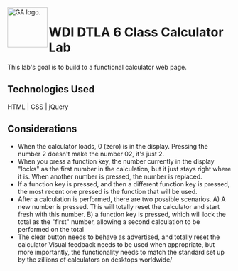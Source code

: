 
<img align="left" alt="GA logo." title="General Assemb.ly" src="https://github.com/generalassembly/ga-ruby-on-rails-for-devs/raw/master/images/ga.png" height="90px">

# WDI DTLA 6 Class Calculator Lab
This lab's goal is to build to a functional calculator web page.

## Technologies Used
HTML | CSS | jQuery

## Considerations
- When the calculator loads, 0 (zero) is in the display. Pressing the number 2 doesn't make the number 02, it's just 2.
- When you press a function key, the number currently in the display "locks" as the first number in the calculation, but it just stays right where it is. When another number is pressed, the number is replaced.
- If a function key is pressed, and then a different function key is pressed, the most recent one pressed is the function that will be used.
- After a calculation is performed, there are two possible scenarios. A) A new number is pressed. This will totally reset the calculator and start fresh with this number. B) a function key is pressed, which will lock the total as the "first" number, allowing a second calculation to be performed on the total
- The clear button needs to behave as advertised, and totally reset the calculator
Visual feedback needs to be used when appropriate, but more importantly, the functionality needs to match the standard set up by the zillions of calculators on desktops worldwide/
